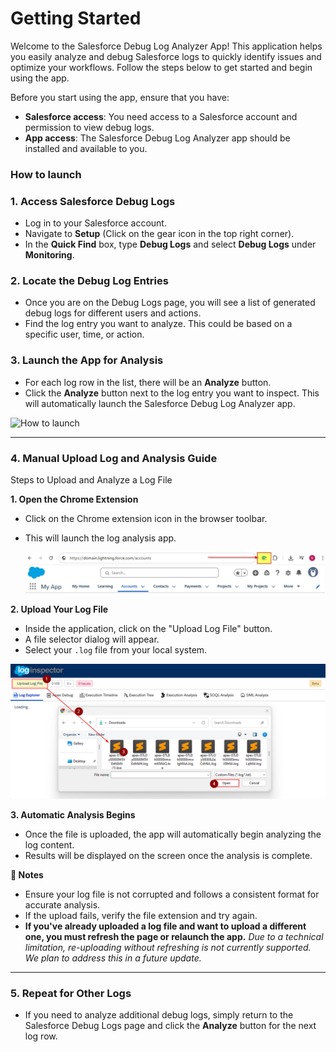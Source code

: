 # Getting Started

Welcome to the Salesforce Debug Log Analyzer App! This application helps you easily analyze and debug Salesforce logs to quickly identify issues and optimize your workflows. Follow the steps below to get started and begin using the app.

Before you start using the app, ensure that you have:

- **Salesforce access**: You need access to a Salesforce account and permission to view debug logs.
- **App access**: The Salesforce Debug Log Analyzer app should be installed and available to you.

### How to launch

### 1. Access Salesforce Debug Logs
- Log in to your Salesforce account.
- Navigate to **Setup** (Click on the gear icon in the top right corner).
- In the **Quick Find** box, type **Debug Logs** and select **Debug Logs** under **Monitoring**.

### 2. Locate the Debug Log Entries
- Once you are on the Debug Logs page, you will see a list of generated debug logs for different users and actions.
- Find the log entry you want to analyze. This could be based on a specific user, time, or action.

### 3. Launch the App for Analysis
- For each log row in the list, there will be an **Analyze** button.
- Click the **Analyze** button next to the log entry you want to inspect. This will automatically launch the Salesforce Debug Log Analyzer app.

![How to launch](./media/app-launch.jpg)

---

### 4. Manual Upload Log and Analysis Guide
Steps to Upload and Analyze a Log File

**1. Open the Chrome Extension**
- Click on the Chrome extension icon in the browser toolbar.
- This will launch the log analysis app.

  ![Step1](./media/manual-step1.jpg)

**2. Upload Your Log File**
- Inside the application, click on the "Upload Log File" button.
- A file selector dialog will appear.
- Select your `.log` file from your local system.

![Step2](./media/manual-step2.jpg)

**3. Automatic Analysis Begins**
- Once the file is uploaded, the app will automatically begin analyzing the log content.
- Results will be displayed on the screen once the analysis is complete.

**📝 Notes**
- Ensure your log file is not corrupted and follows a consistent format for accurate analysis.
- If the upload fails, verify the file extension and try again.
- **If you've already uploaded a log file and want to upload a different one, you must refresh the page or relaunch the app.**
_Due to a technical limitation, re-uploading without refreshing is not currently supported. We plan to address this in a future update._


---

### 5. Repeat for Other Logs
- If you need to analyze additional debug logs, simply return to the Salesforce Debug Logs page and click the **Analyze** button for the next log row. 
